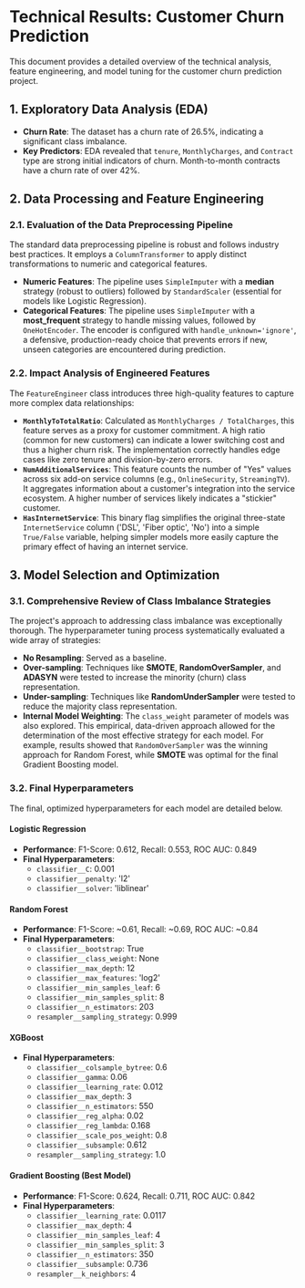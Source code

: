 # Technical Results: Customer Churn Prediction

This document provides a detailed overview of the technical analysis, feature engineering, and model tuning for the customer churn prediction project.

## 1. Exploratory Data Analysis (EDA)
- **Churn Rate**: The dataset has a churn rate of 26.5%, indicating a significant class imbalance.
- **Key Predictors**: EDA revealed that `tenure`, `MonthlyCharges`, and `Contract` type are strong initial indicators of churn. Month-to-month contracts have a churn rate of over 42%.

## 2. Data Processing and Feature Engineering

### 2.1. Evaluation of the Data Preprocessing Pipeline
The standard data preprocessing pipeline is robust and follows industry best practices. It employs a `ColumnTransformer` to apply distinct transformations to numeric and categorical features.
- **Numeric Features**: The pipeline uses `SimpleImputer` with a **median** strategy (robust to outliers) followed by `StandardScaler` (essential for models like Logistic Regression).
- **Categorical Features**: The pipeline uses `SimpleImputer` with a **most_frequent** strategy to handle missing values, followed by `OneHotEncoder`. The encoder is configured with `handle_unknown='ignore'`, a defensive, production-ready choice that prevents errors if new, unseen categories are encountered during prediction.

### 2.2. Impact Analysis of Engineered Features
The `FeatureEngineer` class introduces three high-quality features to capture more complex data relationships:
- **`MonthlyToTotalRatio`**: Calculated as `MonthlyCharges / TotalCharges`, this feature serves as a proxy for customer commitment. A high ratio (common for new customers) can indicate a lower switching cost and thus a higher churn risk. The implementation correctly handles edge cases like zero tenure and division-by-zero errors.
- **`NumAdditionalServices`**: This feature counts the number of "Yes" values across six add-on service columns (e.g., `OnlineSecurity`, `StreamingTV`). It aggregates information about a customer's integration into the service ecosystem. A higher number of services likely indicates a "stickier" customer.
- **`HasInternetService`**: This binary flag simplifies the original three-state `InternetService` column ('DSL', 'Fiber optic', 'No') into a simple `True/False` variable, helping simpler models more easily capture the primary effect of having an internet service.

## 3. Model Selection and Optimization

### 3.1. Comprehensive Review of Class Imbalance Strategies
The project's approach to addressing class imbalance was exceptionally thorough. The hyperparameter tuning process systematically evaluated a wide array of strategies:
- **No Resampling**: Served as a baseline.
- **Over-sampling**: Techniques like **SMOTE**, **RandomOverSampler**, and **ADASYN** were tested to increase the minority (churn) class representation.
- **Under-sampling**: Techniques like **RandomUnderSampler** were tested to reduce the majority class representation.
- **Internal Model Weighting**: The `class_weight` parameter of models was also explored.
This empirical, data-driven approach allowed for the determination of the most effective strategy for each model. For example, results showed that `RandomOverSampler` was the winning approach for Random Forest, while **SMOTE** was optimal for the final Gradient Boosting model.

### 3.2. Final Hyperparameters
The final, optimized hyperparameters for each model are detailed below.

#### Logistic Regression
- **Performance**: F1-Score: 0.612, Recall: 0.553, ROC AUC: 0.849
- **Final Hyperparameters**:
    - `classifier__C`: 0.001
    - `classifier__penalty`: 'l2'
    - `classifier__solver`: 'liblinear'

#### Random Forest
- **Performance**: F1-Score: ~0.61, Recall: ~0.69, ROC AUC: ~0.84
- **Final Hyperparameters**:
    - `classifier__bootstrap`: True
    - `classifier__class_weight`: None
    - `classifier__max_depth`: 12
    - `classifier__max_features`: 'log2'
    - `classifier__min_samples_leaf`: 6
    - `classifier__min_samples_split`: 8
    - `classifier__n_estimators`: 203
    - `resampler__sampling_strategy`: 0.999

#### XGBoost
- **Final Hyperparameters**:
    - `classifier__colsample_bytree`: 0.6
    - `classifier__gamma`: 0.06
    - `classifier__learning_rate`: 0.012
    - `classifier__max_depth`: 3
    - `classifier__n_estimators`: 550
    - `classifier__reg_alpha`: 0.02
    - `classifier__reg_lambda`: 0.168
    - `classifier__scale_pos_weight`: 0.8
    - `classifier__subsample`: 0.612
    - `resampler__sampling_strategy`: 1.0

#### Gradient Boosting (Best Model)
- **Performance**: F1-Score: 0.624, Recall: 0.711, ROC AUC: 0.842
- **Final Hyperparameters**:
    - `classifier__learning_rate`: 0.0117
    - `classifier__max_depth`: 4
    - `classifier__min_samples_leaf`: 4
    - `classifier__min_samples_split`: 3
    - `classifier__n_estimators`: 350
    - `classifier__subsample`: 0.736
    - `resampler__k_neighbors`: 4